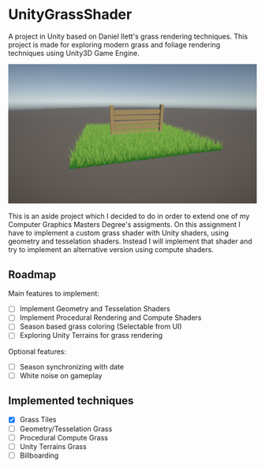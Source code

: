 # UnityGrassShader
A project in Unity based on Daniel Ilett's grass rendering techniques. This project is made for exploring modern grass and foliage rendering techniques using Unity3D Game Engine.

![GrassTiles](./Gallery/GrassTiles.v1.png)

This is an aside project which I decided to do in order to extend one of my Computer Graphics Masters Degree's assigments.
On this assignment I have to implement a custom grass shader with Unity shaders, using geometry and tesselation shaders.
Instead I will implement that shader and try to implement an alternative version using compute shaders.

## Roadmap
Main features to implement:
- [ ] Implement Geometry and Tesselation Shaders
- [ ] Implement Procedural Rendering and Compute Shaders
- [ ] Season based grass coloring (Selectable from UI)
- [ ] Exploring Unity Terrains for grass rendering

Optional features:
- [ ] Season synchronizing with date
- [ ] White noise on gameplay

## Implemented techniques
- [x] Grass Tiles
- [ ] Geometry/Tesselation Grass
- [ ] Procedural Compute Grass
- [ ] Unity Terrains Grass
- [ ] Billboarding